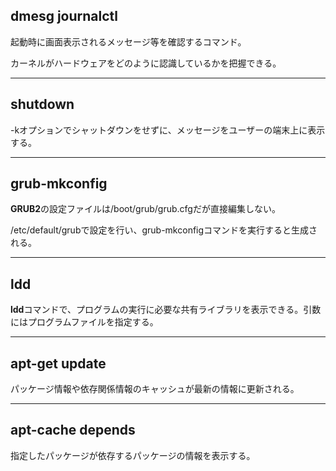 ## dmesg journalctl
起動時に画面表示されるメッセージ等を確認するコマンド。

カーネルがハードウェアをどのように認識しているかを把握できる。

***
## shutdown
-kオプションでシャットダウンをせずに、メッセージをユーザーの端末上に表示する。

***
## grub-mkconfig
**GRUB2**の設定ファイルは/boot/grub/grub.cfgだが直接編集しない。

/etc/default/grubで設定を行い、grub-mkconfigコマンドを実行すると生成される。

***
## ldd
**ldd**コマンドで、プログラムの実行に必要な共有ライブラリを表示できる。引数にはプログラムファイルを指定する。

***
## apt-get update
パッケージ情報や依存関係情報のキャッシュが最新の情報に更新される。

***
## apt-cache depends
指定したパッケージが依存するパッケージの情報を表示する。